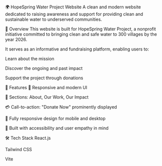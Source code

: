 🌍 HopeSpring Water Project Website
A clean and modern website dedicated to raising awareness and support for providing clean and sustainable water to underserved communities.


🌟 Overview
This website is built for HopeSpring Water Project, a nonprofit initiative committed to bringing clean and safe water to 300 villages by the year 2026.

It serves as an informative and fundraising platform, enabling users to:

Learn about the mission

Discover the ongoing and past impact

Support the project through donations

📌 Features
🧭 Responsive and modern UI

📝 Sections: About, Our Work, Our Impact

💳 Call-to-action: "Donate Now" prominently displayed

📱 Fully responsive design for mobile and desktop

💚 Built with accessibility and user empathy in mind

🛠 Tech Stack
React.js 

Tailwind CSS 

Vite 